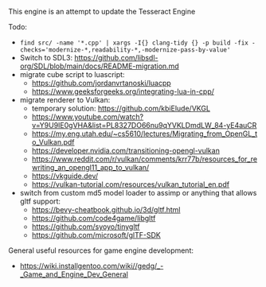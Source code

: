 This engine is an attempt to update the Tesseract Engine

Todo: 
- `find src/ -name '*.cpp' | xargs -I{} clang-tidy {} -p build -fix -checks='modernize-*,readability-*,-modernize-pass-by-value'`
- Switch to SDL3: https://github.com/libsdl-org/SDL/blob/main/docs/README-migration.md
- migrate cube script to luascript: 
    - https://github.com/jordanvrtanoski/luacpp
    - https://www.geeksforgeeks.org/integrating-lua-in-cpp/
- migrate renderer to Vulkan:
    - temporary solution: https://github.com/kbiElude/VKGL
    - https://www.youtube.com/watch?v=Y9U9IE0gVHA&list=PL8327DO66nu9qYVKLDmdLW_84-yE4auCR
    - https://my.eng.utah.edu/~cs5610/lectures/Migrating_from_OpenGL_to_Vulkan.pdf
    - https://developer.nvidia.com/transitioning-opengl-vulkan
    - https://www.reddit.com/r/vulkan/comments/krr77b/resources_for_rewriting_an_opengl11_app_to_vulkan/
    - https://vkguide.dev/
    - https://vulkan-tutorial.com/resources/vulkan_tutorial_en.pdf
- switch from custom md5 model loader to assimp or anything that allows gltf support:
    - https://bevy-cheatbook.github.io/3d/gltf.html
    - https://github.com/code4game/libgltf
    - https://github.com/syoyo/tinygltf
    - https://github.com/microsoft/glTF-SDK


General useful resources for game engine development:
- https://wiki.installgentoo.com/wiki//gedg/_-_Game_and_Engine_Dev_General